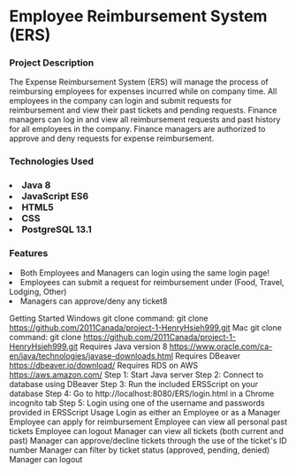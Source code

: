 <h1>Employee Reimbursement System (ERS)</h1>
<h3>Project Description</h3>
The Expense Reimbursement System (ERS) will manage the process of reimbursing employees for expenses incurred while on company time. All employees in the company can login and submit requests for reimbursement and view their past tickets and pending requests. Finance managers can log in and view all reimbursement requests and past history for all employees in the company. Finance managers are authorized to approve and deny requests for expense reimbursement.

<h3>Technologies Used<h3>
  <li> Java 8 </li>
  <li> JavaScript ES6 </li>
  <li> HTML5</li>
  <li> CSS</li>
  <li> PostgreSQL 13.1 </li>

  





<h3>Features</h3>
<li> Both Employees and Managers can login using the same login page! </li>
<li> Employees can submit a request for reimbursement under (Food, Travel, Lodging, Other) </li>
<li> Managers can approve/deny any ticket8 </li>

Getting Started
Windows git clone command:
git clone https://github.com/2011Canada/project-1-HenryHsieh999.git
Mac git clone command:
git clone https://github.com/2011Canada/project-1-HenryHsieh999.git
Requires Java version 8
https://www.oracle.com/ca-en/java/technologies/javase-downloads.html
Requires DBeaver
https://dbeaver.io/download/
Requires RDS on AWS
https://aws.amazon.com/
Step 1:
Start Java server
Step 2:
Connect to database using DBeaver
Step 3:
Run the included ERSScript on your database
Step 4:
Go to http://localhost:8080/ERS/login.html in a Chrome incognito tab
Step 5:
Login using one of the username and passwords provided in ERSScript
Usage
Login as either an Employee or as a Manager
Employee can apply for reimbursement
Employee can view all personal past tickets
Employee can logout
Manager can view all tickets (both current and past)
Manager can approve/decline tickets through the use of the ticket's ID number
Manager can filter by ticket status (approved, pending, denied)
Manager can logout
